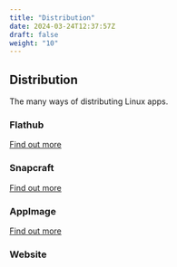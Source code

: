 ```yaml
---
title: "Distribution"
date: 2024-03-24T12:37:57Z
draft: false
weight: "10"
---
```


## Distribution

The many ways of distributing Linux apps.


### Flathub

[Find out more](/flathub/)

### Snapcraft

[Find out more](/snapcraft/)

### AppImage

[Find out more](/appimage/)

### Website
